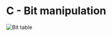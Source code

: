 <!DOCTYPE html>
<html>
	<body>
		<h1><strong> C - Bit manipulation </strong></h1>
		<img title = "Bit table" src = "https://s3.amazonaws.com/intranet-projects-files/holbertonschool-low_level_programming/232/bitwise.PNG">
	</body>
</html>
